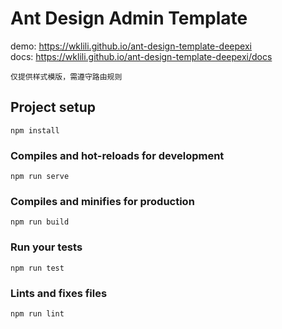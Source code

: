 # Ant Design Admin Template
demo: https://wklili.github.io/ant-design-template-deepexi
<br>
docs: https://wklili.github.io/ant-design-template-deepexi/docs
```
仅提供样式模版，需遵守路由规则
```

## Project setup
```
npm install
```

### Compiles and hot-reloads for development
```
npm run serve
```

### Compiles and minifies for production
```
npm run build
```

### Run your tests
```
npm run test
```

### Lints and fixes files
```
npm run lint
```
